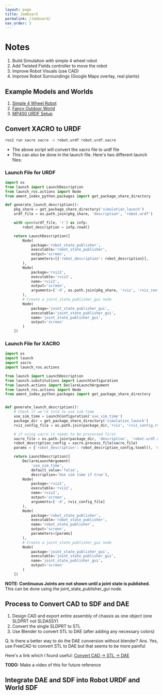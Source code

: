 ```yaml
---
layout: page
title: Jamboard
permalink: /Jamboard/
nav_order: 3
---
```


# Notes

1. Build Simulation with simple 4 wheel robot
2. Add Twisted Fields controller to move the robot
3. Improve Robot Visuals (use CAD)
4. Improve Robot Surroundings (Google Maps overlay, real plants)

## Example Models and Worlds

1. [Simple 4 Wheel Robot](https://app.gazebosim.org/OpenRobotics/fuel/models/X2%20Config%207)
2. [Fancy Outdoor World](https://app.gazebosim.org/Penkatron/fuel/worlds/Rubicon%20World)
3. [MP400 URDF Setup](https://github.com/neobotix/neo_simulation2/blob/humble/robots/mp_400/mp_400.urdf)

## Convert XACRO to URDF

```bash
ros2 run xacro xacro -o robot.urdf robot.urdf.xacro
```

- The above script will convert the xacro file to urdf file
- This can also be done in the launch file. Here's two different launch files:

### Launch File for URDF

```python
import os
from launch import LaunchDescription
from launch_ros.actions import Node
from ament_index_python.packages import get_package_share_directory

def generate_launch_description():
    pkg_share = get_package_share_directory('simulation_launch')
    urdf_file = os.path.join(pkg_share, 'description', 'robot.urdf')

    with open(urdf_file, 'r') as infp:
        robot_description = infp.read()

    return LaunchDescription([
        Node(
            package='robot_state_publisher',
            executable='robot_state_publisher',
            output='screen',
            parameters=[{'robot_description': robot_description}],
        ),
        Node(
            package='rviz2',
            executable='rviz2',
            name='rviz2',
            output='screen',
            arguments=['-d', os.path.join(pkg_share, 'rviz', 'rviz_config.rviz')],
        ),
        # Create a joint_state_publisher_gui node
        Node(
            package='joint_state_publisher_gui',
            executable='joint_state_publisher_gui',
            name='joint_state_publisher_gui',
            output='screen'
        )
    ])
```

### Launch File for XACRO

```python
import os
import launch
import xacro
import launch_ros.actions

from launch import LaunchDescription
from launch.substitutions import LaunchConfiguration
from launch.actions import DeclareLaunchArgument
from launch_ros.actions import Node
from ament_index_python.packages import get_package_share_directory


def generate_launch_description():
    # Check if we're told to use sim time
    use_sim_time = LaunchConfiguration('use_sim_time')
    package_dir = get_package_share_directory('simulation_launch')
    rviz_config_file = os.path.join(package_dir,'rviz', 'rviz_config.rviz')

    # if using xacro it needs to be processed first
    xacro_file = os.path.join(package_dir, 'description', 'robot.urdf.xacro')
    robot_description_config = xacro.process_file(xacro_file)
    params = {'robot_description': robot_description_config.toxml(), 'use_sim_time': use_sim_time}

    return LaunchDescription([
        DeclareLaunchArgument(
            'use_sim_time',
            default_value='false',
            description='Use sim time if true'),
        Node(
            package='rviz2',
            executable='rviz2',
            name='rviz2',
            output='screen',
            arguments=['-d', rviz_config_file]
        ),
        Node(
            package='robot_state_publisher',
            executable='robot_state_publisher',
            name='robot_state_publisher',
            output='screen',
            parameters=[params]
        ),
        # Create a joint_state_publisher_gui node
        Node(
            package='joint_state_publisher_gui',
            executable='joint_state_publisher_gui',
            name='joint_state_publisher_gui',
            output='screen'
        )
    ])
```

**NOTE: Continuous Joints are not shown until a joint state is published.**
This can be done using the joint_state_publisher_gui node.

## Process to Convert CAD to SDF and DAE

1. Design CAD and export entire assembly of chassis as one object (one SLDPRT not SLDASSY)
2. Convert the single SLDPRT to STL
3. Use Blender to convert STL to DAE (after adding any necessary colors)

Q. Is there a better way to do the DAE conversion without blender?
Ans. Yes, use FreeCAD to convert STL to DAE but that seems to be more painful

Here's a link which I found useful: [Convert CAD -> STL -> DAE](https://www.youtube.com/watch?v=zGWFojrPoSA)

**TODO:** Make a video of this for future reference

## Integrate DAE and SDF into Robot URDF and World SDF

